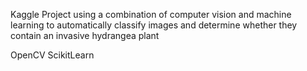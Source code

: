 Kaggle Project using a combination of computer vision and machine learning to automatically classify images and determine whether they contain an invasive hydrangea plant

OpenCV
ScikitLearn
